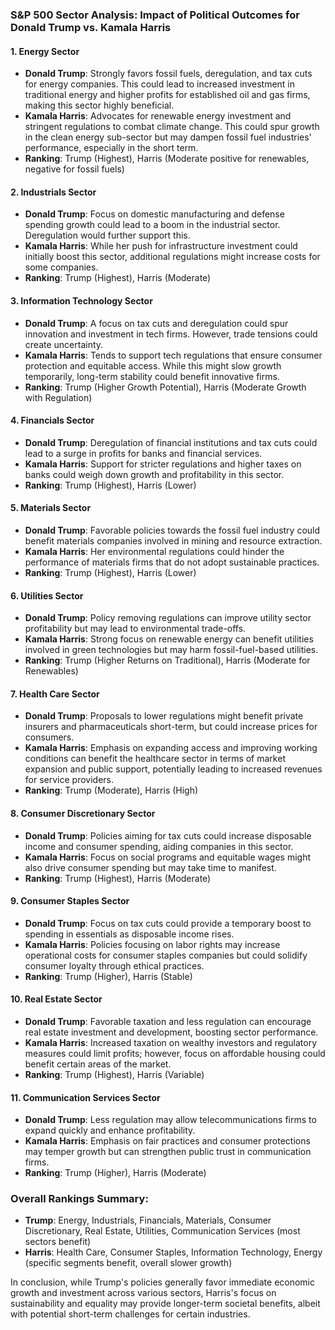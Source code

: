 ### S&P 500 Sector Analysis: Impact of Political Outcomes for Donald Trump vs. Kamala Harris

#### 1. Energy Sector
- **Donald Trump**: Strongly favors fossil fuels, deregulation, and tax cuts for energy companies. This could lead to increased investment in traditional energy and higher profits for established oil and gas firms, making this sector highly beneficial.
- **Kamala Harris**: Advocates for renewable energy investment and stringent regulations to combat climate change. This could spur growth in the clean energy sub-sector but may dampen fossil fuel industries' performance, especially in the short term.
- **Ranking**: Trump (Highest), Harris (Moderate positive for renewables, negative for fossil fuels)

#### 2. Industrials Sector
- **Donald Trump**: Focus on domestic manufacturing and defense spending growth could lead to a boom in the industrial sector. Deregulation would further support this.
- **Kamala Harris**: While her push for infrastructure investment could initially boost this sector, additional regulations might increase costs for some companies.
- **Ranking**: Trump (Highest), Harris (Moderate)

#### 3. Information Technology Sector
- **Donald Trump**: A focus on tax cuts and deregulation could spur innovation and investment in tech firms. However, trade tensions could create uncertainty.
- **Kamala Harris**: Tends to support tech regulations that ensure consumer protection and equitable access. While this might slow growth temporarily, long-term stability could benefit innovative firms.
- **Ranking**: Trump (Higher Growth Potential), Harris (Moderate Growth with Regulation)

#### 4. Financials Sector
- **Donald Trump**: Deregulation of financial institutions and tax cuts could lead to a surge in profits for banks and financial services.
- **Kamala Harris**: Support for stricter regulations and higher taxes on banks could weigh down growth and profitability in this sector.
- **Ranking**: Trump (Highest), Harris (Lower)

#### 5. Materials Sector
- **Donald Trump**: Favorable policies towards the fossil fuel industry could benefit materials companies involved in mining and resource extraction.
- **Kamala Harris**: Her environmental regulations could hinder the performance of materials firms that do not adopt sustainable practices.
- **Ranking**: Trump (Highest), Harris (Lower)

#### 6. Utilities Sector
- **Donald Trump**: Policy removing regulations can improve utility sector profitability but may lead to environmental trade-offs.
- **Kamala Harris**: Strong focus on renewable energy can benefit utilities involved in green technologies but may harm fossil-fuel-based utilities.
- **Ranking**: Trump (Higher Returns on Traditional), Harris (Moderate for Renewables)

#### 7. Health Care Sector
- **Donald Trump**: Proposals to lower regulations might benefit private insurers and pharmaceuticals short-term, but could increase prices for consumers.
- **Kamala Harris**: Emphasis on expanding access and improving working conditions can benefit the healthcare sector in terms of market expansion and public support, potentially leading to increased revenues for service providers.
- **Ranking**: Trump (Moderate), Harris (High)

#### 8. Consumer Discretionary Sector
- **Donald Trump**: Policies aiming for tax cuts could increase disposable income and consumer spending, aiding companies in this sector.
- **Kamala Harris**: Focus on social programs and equitable wages might also drive consumer spending but may take time to manifest.
- **Ranking**: Trump (Highest), Harris (Moderate)

#### 9. Consumer Staples Sector
- **Donald Trump**: Focus on tax cuts could provide a temporary boost to spending in essentials as disposable income rises.
- **Kamala Harris**: Policies focusing on labor rights may increase operational costs for consumer staples companies but could solidify consumer loyalty through ethical practices.
- **Ranking**: Trump (Higher), Harris (Stable)

#### 10. Real Estate Sector
- **Donald Trump**: Favorable taxation and less regulation can encourage real estate investment and development, boosting sector performance.
- **Kamala Harris**: Increased taxation on wealthy investors and regulatory measures could limit profits; however, focus on affordable housing could benefit certain areas of the market.
- **Ranking**: Trump (Highest), Harris (Variable)

#### 11. Communication Services Sector
- **Donald Trump**: Less regulation may allow telecommunications firms to expand quickly and enhance profitability.
- **Kamala Harris**: Emphasis on fair practices and consumer protections may temper growth but can strengthen public trust in communication firms.
- **Ranking**: Trump (Higher), Harris (Moderate)

### Overall Rankings Summary:
- **Trump**: Energy, Industrials, Financials, Materials, Consumer Discretionary, Real Estate, Utilities, Communication Services (most sectors benefit)
- **Harris**: Health Care, Consumer Staples, Information Technology, Energy (specific segments benefit, overall slower growth)

In conclusion, while Trump's policies generally favor immediate economic growth and investment across various sectors, Harris's focus on sustainability and equality may provide longer-term societal benefits, albeit with potential short-term challenges for certain industries.